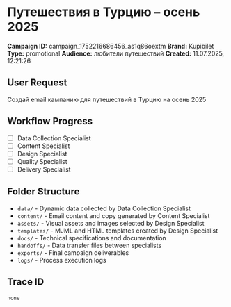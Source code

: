 # Путешествия в Турцию – осень 2025

**Campaign ID:** campaign_1752216686456_as1q86oextm
**Brand:** Kupibilet
**Type:** promotional
**Audience:** любители путешествий
**Created:** 11.07.2025, 12:21:26

## User Request
Создай email кампанию для путешествий в Турцию на осень 2025

## Workflow Progress
- [ ] Data Collection Specialist
- [ ] Content Specialist  
- [ ] Design Specialist
- [ ] Quality Specialist
- [ ] Delivery Specialist

## Folder Structure

- `data/` - Dynamic data collected by Data Collection Specialist
- `content/` - Email content and copy generated by Content Specialist
- `assets/` - Visual assets and images selected by Design Specialist
- `templates/` - MJML and HTML templates created by Design Specialist
- `docs/` - Technical specifications and documentation
- `handoffs/` - Data transfer files between specialists
- `exports/` - Final campaign deliverables
- `logs/` - Process execution logs

## Trace ID
`none`
